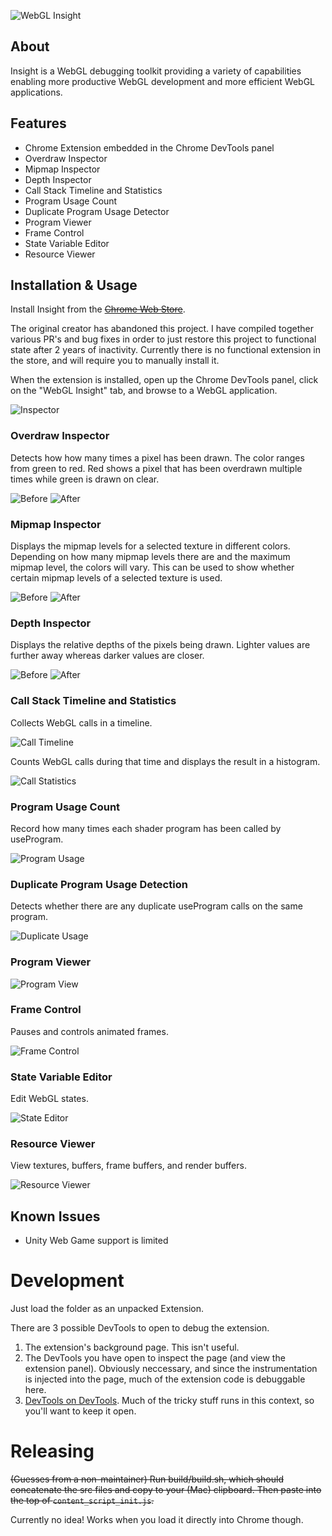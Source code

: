 ![WebGL Insight](http://i.imgur.com/Zb2PHLp.png)


## About

Insight is a WebGL debugging toolkit providing a variety of capabilities enabling more productive WebGL development and more efficient WebGL applications.


## Features

* Chrome Extension embedded in the Chrome DevTools panel    
* Overdraw Inspector
* Mipmap Inspector
* Depth Inspector
* Call Stack Timeline and Statistics
* Program Usage Count
* Duplicate Program Usage Detector
* Program Viewer
* Frame Control
* State Variable Editor
* Resource Viewer


## Installation & Usage

Install Insight from the ~~[Chrome Web Store](https://chrome.google.com/webstore/detail/webgl-insight/djdcbmfacaaocoomokenoalbomllhnko)~~. 

The original creator has abandoned this project. I have compiled together various PR's and bug fixes in order to just restore this project to functional state after 2 years of inactivity. Currently there is no functional extension in the store, and will require you to manually install it.

When the extension is installed, open up the Chrome DevTools panel, click on the "WebGL Insight" tab, and browse to a WebGL application.

![Inspector](https://i.imgur.com/SB3EoZ8.png)

### Overdraw Inspector

Detects how how many times a pixel has been drawn. The color ranges from green to red. Red shows a pixel that has been overdrawn multiple times while green is drawn on clear.

![Before](http://i.imgur.com/WfCwiDJ.jpg)
![After](http://i.imgur.com/RSkEeQu.jpg)

### Mipmap Inspector

Displays the mipmap levels for a selected texture in different colors. Depending on how many mipmap levels there are and the maximum mipmap level, the colors will vary. This can be used to show whether certain mipmap levels of a selected texture is used.

![Before](http://i.imgur.com/v717Sb9.jpg)
![After](http://i.imgur.com/gT1y3Ir.jpg)

### Depth Inspector 

Displays the relative depths of the pixels being drawn. Lighter values are further away whereas darker values are closer.

![Before](http://i.imgur.com/4Je54s1.jpg)
![After](http://i.imgur.com/M3xDkpp.jpg)

### Call Stack Timeline and Statistics

Collects WebGL calls in a timeline.

![Call Timeline](http://i.imgur.com/xouoZXV.jpg)

Counts WebGL calls during that time and displays the result in a histogram.

![Call Statistics](http://i.imgur.com/2r0yXd4.jpg)

### Program Usage Count

 Record how many times each shader program has been called by useProgram.

![Program Usage](http://i.imgur.com/gjlMI8y.jpg)

### Duplicate Program Usage Detection

Detects whether there are any duplicate useProgram calls on the same program.

![Duplicate Usage](http://i.imgur.com/UOJ2GnX.jpg)

### Program Viewer

![Program View](http://i.imgur.com/v6cgTGb.jpg)

### Frame Control

Pauses and controls animated frames.

![Frame Control](http://i.imgur.com/YS3uhw9.jpg)

### State Variable Editor

Edit WebGL states.

![State Editor](http://i.imgur.com/1QBVF9M.jpg)

### Resource Viewer

View textures, buffers, frame buffers, and render buffers.

![Resource Viewer](http://i.imgur.com/y1YETWv.jpg)

## Known Issues

* Unity Web Game support is limited

# Development

Just load the folder as an unpacked Extension. 

There are 3 possible DevTools to open to debug the extension.

1. The extension's background page. This isn't useful.
1. The DevTools you have open to inspect the page (and view the extension panel). Obviously neccessary, and since the instrumentation is injected into the page, much of the extension code is debuggable here.
1. [DevTools on DevTools](https://stackoverflow.com/a/12291163/89484). Much of the tricky stuff runs in this context, so you'll want to keep it open.

# Releasing

~~(Guesses from a non-maintainer) Run build/build.sh, which should concatenate the src files and copy to your (Mac) clipboard. Then paste into the top of `content_script_init.js`.~~

Currently no idea! Works when you load it directly into Chrome though.
